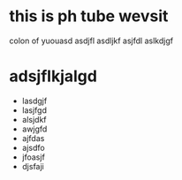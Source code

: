 # this is ph tube wevsit
colon of yuouasd
asdjfl
asdljkf
asjfdl
aslkdjgf

# adsjflkjalgd
- lasdgjf
- lasjfgd
- alsjdkf
- awjgfd
- ajfdas
- ajsdfo
- jfoasjf
- djsfaji
